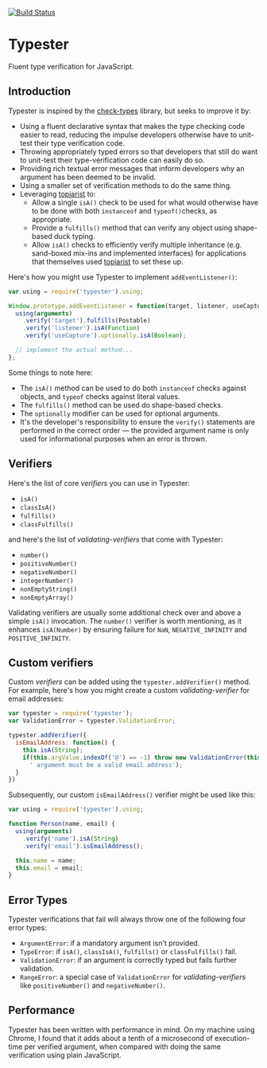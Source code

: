 [![Build Status](https://travis-ci.org/dchambers/typester.png)](https://travis-ci.org/dchambers/typester)

# Typester

Fluent type verification for JavaScript.

## Introduction

Typester is inspired by the [check-types](https://www.npmjs.org/package/check-types) library, but seeks to improve it by:

  * Using a fluent declarative syntax that makes the type checking code easier to read, reducing the impulse developers otherwise have to unit-test their type verification code.
  * Throwing appropriately typed errors so that developers that still do want to unit-test their type-verification code can easily do so.
  * Providing rich textual error messages that inform developers why an argument has been deemed to be invalid.
  * Using a smaller set of verification methods to do the same thing.
  * Leveraging [topiarist](https://github.com/BladeRunnerJS/topiarist) to:
    * Allow a single `isA()` check to be used for what would otherwise have to be done with both `instanceof` and `typeof()`checks, as appropriate.
    * Provide a `fulfills()` method that can verify any object using shape-based duck typing.
    *  Allow `isA()` checks to efficiently verify multiple inheritance (e.g. sand-boxed mix-ins and implemented interfaces) for applications that themselves used [topiarist](https://github.com/BladeRunnerJS/topiarist) to set these up.

Here's how you might use Typester to implement `addEventListener()`:

``` javascript
var using = require('typester').using;

Window.prototype.addEventListener = function(target, listener, useCapture) {
  using(arguments)
    .verify('target').fulfills(Postable)
    .verify('listener').isA(Function)
    .verify('useCapture').optionally.isA(Boolean);

  // implement the actual method...
};
```
Some things to note here:

  * The `isA()` method can be used to do both `instanceof` checks against objects, and `typeof` checks against literal values.
  * The `fulfills()` method can be used do shape-based checks.
  * The `optionally` modifier can be used for optional arguments.
  * It's the developer's responsibility to ensure the `verify()` statements are performed in the correct order &mdash; the provided argument name is only used for informational purposes when an error is thrown.

## Verifiers

Here's the list of core _verifiers_ you can use in Typester:

  * `isA()`
  * `classIsA()`
  * `fulfills()`
  * `classFulfills()`

and here's the list of _validating-verifiers_ that come with Typester:

  * `number()`
  * `positiveNumber()`
  * `negativeNumber()`
  * `integerNumber()`
  * `nonEmptyString()`
  * `nonEmptyArray()`

Validating verifiers are usually some additional check over and above a simple `isA()` invocation. The `number()` verifier is worth mentioning, as it enhances `isA(Number)` by ensuring failure for `NaN`, `NEGATIVE_INFINITY` and `POSITIVE_INFINITY`.


## Custom verifiers

Custom _verifiers_ can be added using the `typester.addVerifier()` method. For example, here's how you might create a custom _validating-verifier_ for email addresses:

``` javascript
var typester = require('typester');
var ValidationError = typester.ValidationError;

typester.addVerifier({
  isEmailAddress: function() {
    this.isA(String);
    if(this.argValue.indexOf('@') == -1) throw new ValidationError(this.argName +
      ' argument must be a valid email address');
  }
})
```

Subsequently, our custom `isEmailAddress()` verifier might be used like this:

``` javascript
var using = require('typester').using;

function Person(name, email) {
  using(arguments)
    .verify('name').isA(String)
    .verify('email').isEmailAddress();

  this.name = name;
  this.email = email;
}
```


## Error Types

Typester verifications that fail will always throw one of the following four error types:

  * `ArgumentError`: if a mandatory argument isn't provided.
  * `TypeError`: if `isA()`, `classIsA()`, `fulfills()` or `classFulfills()` fail.
  * `ValidationError`: if an argument is correctly typed but fails further validation.
  * `RangeError`: a special case of `ValidationError` for _validating-verifiers_ like `positiveNumber()` and `negativeNumber()`.


## Performance

Typester has been written with performance in mind. On my machine using Chrome, I found that it adds about a tenth of a microsecond of execution-time per verified argument, when compared with doing the same verification using plain JavaScript.
